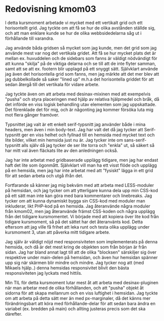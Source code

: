 ---
---
Redovisning kmom03
=========================

I detta kursmoment arbetade vi mycket med ett vertikalt grid och ett horisontellt grid. Jag tyckte om att få se hur de olika avstånden ställde sig, och att man enklare kunde se hur de olika webbsidedelarna såg ut i förhållande till varandra.

Jag använde båda gridsen så mycket som jag kunde, men det grid som jag använde mest var nog det vertikala gridet. Att få se hur mycket plats det är mellan ex. huvuddelen och de sidebars som fanns är väldigt nödvändigt för att kunna "skilja" på de viktiga delarna och se till att de inte flyter samman, samt att se att ex. footern blir upplagd på ett snyggt sätt. Självklart använde jag även det horisontella grid som fanns, men jag märkte att det mer blev att jag dubbelkollade så saker "lined up" m.h.a det horisontella griddet för att sedan återgå till det vertikala för vidare arbete.

Jag tyckte även om att arbeta med desinax-mixinen med att exempelvis "pusha" och styra placeringen med hjälp av relativa hjälpmedel och bråk, då det införde en viss logisk behandling utav elementen som jag uppskattade. Det förenklade det för mig, och är någonting jag kommer försöka luta mig mot flera gånger framöver.

Typsnittet jag valt är ett enkelt serif-typsnitt jag använder både i mina headers, men även i min body-text. Jag har valt det då jag tycker att Serif-typsnitt ger en viss helhet och fyllnad till en hemsida med mycket text och lite bilder, vilket min hemsida just nu är. Jag tycker inte om sans-serif-typsnitt alls själv då jag tycker de ser lite torra och "enkla" ut, så säkert så har mitt val även fläckats lite av den anledningen också.

Jag har inte arbetat med gridbaserade upplägg tidigare, men jag har endast haft det lite som ögonmått. Självklart vill man ha ett visst flöde och upplägg på en hemsida, men jag har inte arbetat med att "fysiskt" lägga in ett grid för att sedan arbeta och utgå ifrån det.

Fortfarande så känner jag mig bekväm med att arbeta med LESS-moduler på hemsidan, och jag tycker om att ytterligare kunna dela upp min CSS-kod på ett sätt man inte kan göra med bara kommentarer och linebreaks. Jag tycker om att kunna dynamiskt bygga sin CSS-kod med moduler man inkluderar, likt PHP-kod på en hemsida. Jag återanvände några moduler från kmom02, men jag återanvände främst CSS-koden och några upplägg från det tidigare kursmomentet. Vi började med att kopiera över lite kod från tidigare kursmoment, så på det sättet har det återanvänts kod. Detta eftersom att jag ville få frihet att leka runt och testa olika upplägg under kursmoment 3, utan att påverka mitt tidigare arbete.

Jag själv är väldigt nöjd med responsiviteten som implementerats på denna hemsida, och då är det mest kring de objekten som från början är från sidan. Jag har bland annat lagt till att de olika "blocksen" särskiljer sig över respektive under main-delen på hemsidan, och även hur hemsidan spänner upp sig när skärmen blir mindre och mindre. Jag tycker nog att (med Mikaels hjälp..) denna hemsidas responsivitet blivit den bästa responsiviteten jag lyckats med hittils.

Min TIL för detta kursmoment lutar mest åt att arbeta med desinax-pluginen när man arbetar med de olika förhållanden, och att "pusha" objekt åt sidorna för att skapa mellanrum och en viss luftighet i hemsidan. Jag tyckte om att arbeta på detta sätt mer än med px-marginaler, då det känns mer förändringsbart att köra med förhållande-delar för att sedan bara ändra en variabel (ex. bredden på main) och allting justeras precis som det ska därefter.
